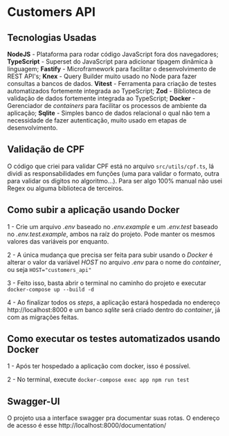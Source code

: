 # Customers API

## Tecnologias Usadas
**NodeJS** - Plataforma para rodar código JavaScript fora dos navegadores;
**TypeScript** - Superset do JavaScript para adicionar tipagem dinâmica à linguagem;
**Fastify** - Microframework para facilitar o desenvolvimento de REST API's;
**Knex** - Query Builder muito usado no Node para fazer consultas a bancos de dados.
**Vitest** - Ferramenta para criação de testes automatizados fortemente integrada ao TypeScript;
**Zod** - Biblioteca de validação de dados fortemente integrada ao TypeScript;
**Docker** - Gerenciador de *containers* para facilitar os processos de ambiente da aplicação;
**Sqlite** - Simples banco de dados relacional o qual não tem a necessidade de fazer autenticação, muito usado em etapas de desenvolvimento.

## Validação de CPF
O código que criei para validar CPF está no arquivo ```src/utils/cpf.ts```, lá dividi as responsabilidades em funções (uma para validar o formato, outra para validar os dígitos no algoritmo...). Para ser algo 100% manual não usei Regex ou alguma biblioteca de terceiros.

## Como subir a aplicação usando Docker

1 - Crie um arquivo *.env* baseado no *.env.example* e um *.env.test* baseado no *.env.test.example*, ambos na raíz do projeto. Pode manter os mesmos valores das variáveis por enquanto.

2 - A única mudança que precisa ser feita para subir usando o *Docker* é alterar o valor da variável *HOST* no arquivo *.env* para o nome do *container*, ou seja ```HOST="customers_api"```

3 - Feito isso, basta abrir o terminal no caminho do projeto e executar ```docker-compose up --build -d```

4 - Ao finalizar todos os *steps*, a aplicação estará hospedada no endereço http://localhost:8000 e um banco *sqlite* será criado dentro do *container*, já com as migrações feitas.

## Como executar os testes automatizados usando Docker

1 - Após ter hospedado a aplicação com docker, isso é possível.

2 - No terminal, execute ```docker-compose exec app npm run test```

## Swagger-UI

O projeto usa a interface swagger pra documentar suas rotas. O endereço de acesso é esse http://localhost:8000/documentation/
